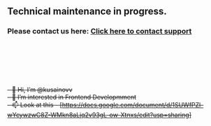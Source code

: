 
## Technical maintenance in progress. 
### Please contact us here: [Click here to contact support](https://t.me/ratmir_kusain)

<br />
<br />
<br />
<br />
<br />

~~- 👋 Hi, I’m @kusainovv~~
<br />
~~- 👀 I’m interested in Frontend Developmment~~
<br />
~~- 📫 Look at this - [https://docs.google.com/document/d/1SUWfPZl-wYcywzwC8Z-WMkn8aLjq2v93gL-ow-Xtnxs/edit?usp=sharing]~~

<!---
kusainovv/kusainovv is a ✨ special ✨ repository because its `README.md` (this file) appears on your GitHub profile.
You can click the Preview link to take a look at your changes.
--->
